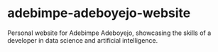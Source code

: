 # adebimpe-adeboyejo-website
Personal website for Adebimpe Adeboyejo, showcasing the skills of a developer in data science and artificial intelligence.
